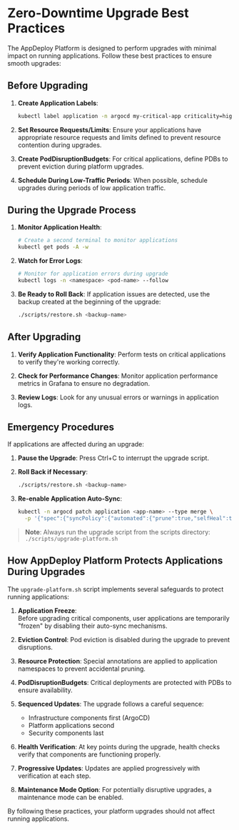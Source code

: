 # Zero-Downtime Upgrade Best Practices

The AppDeploy Platform is designed to perform upgrades with minimal impact on running applications. Follow these best practices to ensure smooth upgrades:

## Before Upgrading

1. **Create Application Labels**:

   ```bash
   kubectl label application -n argocd my-critical-app criticality=high app-type=user
   ```

2. **Set Resource Requests/Limits**:
   Ensure your applications have appropriate resource requests and limits defined to prevent resource contention during upgrades.

3. **Create PodDisruptionBudgets**:
   For critical applications, define PDBs to prevent eviction during platform upgrades.

4. **Schedule During Low-Traffic Periods**:
   When possible, schedule upgrades during periods of low application traffic.

## During the Upgrade Process

1. **Monitor Application Health**:

   ```bash
   # Create a second terminal to monitor applications
   kubectl get pods -A -w
   ```

2. **Watch for Error Logs**:

   ```bash
   # Monitor for application errors during upgrade
   kubectl logs -n <namespace> <pod-name> --follow
   ```

3. **Be Ready to Roll Back**:
   If application issues are detected, use the backup created at the beginning of the upgrade:

   ```bash
   ./scripts/restore.sh <backup-name>
   ```

## After Upgrading

1. **Verify Application Functionality**:
   Perform tests on critical applications to verify they're working correctly.

2. **Check for Performance Changes**:
   Monitor application performance metrics in Grafana to ensure no degradation.

3. **Review Logs**:
   Look for any unusual errors or warnings in application logs.

## Emergency Procedures

If applications are affected during an upgrade:

1. **Pause the Upgrade**:
   Press Ctrl+C to interrupt the upgrade script.

2. **Roll Back if Necessary**:

   ```bash
   ./scripts/restore.sh <backup-name>
   ```

3. **Re-enable Application Auto-Sync**:

   ```bash
   kubectl -n argocd patch application <app-name> --type merge \
     -p '{"spec":{"syncPolicy":{"automated":{"prune":true,"selfHeal":true}}}}'
   ```

> **Note**: Always run the upgrade script from the scripts directory: `./scripts/upgrade-platform.sh`

## How AppDeploy Platform Protects Applications During Upgrades

The `upgrade-platform.sh` script implements several safeguards to protect running applications:

1. **Application Freeze**:  
   Before upgrading critical components, user applications are temporarily "frozen" by disabling their auto-sync mechanisms.

2. **Eviction Control**:
   Pod eviction is disabled during the upgrade to prevent disruptions.

3. **Resource Protection**:
   Special annotations are applied to application namespaces to prevent accidental pruning.

4. **PodDisruptionBudgets**:
   Critical deployments are protected with PDBs to ensure availability.

5. **Sequenced Updates**:
   The upgrade follows a careful sequence:
   - Infrastructure components first (ArgoCD)
   - Platform applications second
   - Security components last

6. **Health Verification**:
   At key points during the upgrade, health checks verify that components are functioning properly.

7. **Progressive Updates**:
   Updates are applied progressively with verification at each step.

8. **Maintenance Mode Option**:
   For potentially disruptive upgrades, a maintenance mode can be enabled.

By following these practices, your platform upgrades should not affect running applications.
